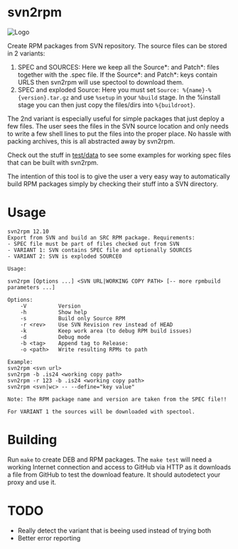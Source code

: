 svn2rpm
=======
![Logo](http://i.imgur.com/NWBidnZ.png)

Create RPM packages from SVN repository. The source files can be stored in 2 variants:

1. SPEC and SOURCES: Here we keep all the Source*: and Patch*: files together with the .spec file. If the Source*: and Patch*: keys contain URLS then svn2rpm will use spectool to download them.
2. SPEC and exploded Source: Here you must set `Source: %{name}-%{version}.tar.gz` and use `%setup` in your `%build` stage. In the %install stage you can then just copy the files/dirs into `%{buildroot}`.

The 2nd variant is especially useful for simple packages that just deploy a few files. The user sees the files in the SVN source location and only needs to write a few shell lines to put the files into the proper place. No hassle with packing archives, this is all abstracted away by svn2rpm.

Check out the stuff in [test/data](https://github.com/ImmobilienScout24/svn2rpm/tree/master/test/data) to see some examples for working spec files that can be built with svn2rpm.

The intention of this tool is to give the user a very easy way to automatically build RPM packages simply by checking their stuff into a SVN directory.

Usage
=====
```
svn2rpm 12.10
Export from SVN and build an SRC RPM package. Requirements:
- SPEC file must be part of files checked out from SVN
- VARIANT 1: SVN contains SPEC file and optionally SOURCES
- VARIANT 2: SVN is exploded SOURCE0

Usage:

svn2rpm [Options ...] <SVN URL|WORKING COPY PATH> [-- more rpmbuild parameters ...]

Options:
    -V          Version
    -h          Show help
    -s          Build only Source RPM
    -r <rev>    Use SVN Revision rev instead of HEAD
    -k          Keep work area (to debug RPM build issues)
    -d          Debug mode
    -b <tag>    Append tag to Release:
    -o <path>   Write resulting RPMs to path

Example:
svn2rpm <svn url> 
svn2rpm -b .is24 <working copy path>
svn2rpm -r 123 -b .is24 <working copy path>
svn2rpm <svn|wc> -- --define="key value"

Note: The RPM package name and version are taken from the SPEC file!!

For VARIANT 1 the sources will be downloaded with spectool.
```

Building
========

Run `make` to create DEB and RPM packages. The `make test` will need a working Internet connection and access to GitHub via HTTP as it downloads a file from GitHub to test the download feature. It should autodetect your proxy and use it.

TODO
====

* Really detect the variant that is beeing used instead of trying both
* Better error reporting

